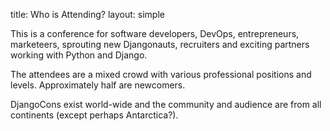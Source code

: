 title: Who is Attending?
layout: simple

This is a conference for software developers, DevOps, entrepreneurs, marketeers, sprouting new Djangonauts, recruiters and exciting partners working with Python and Django.


The attendees are a mixed crowd with various professional positions and levels. Approximately half are newcomers.


DjangoCons exist world-wide and the community and audience are from all continents (except perhaps Antarctica?).